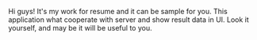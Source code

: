 Hi guys! It's my work for resume and it can be sample for you.
This application what cooperate with server and show result data in UI. Look it yourself, and may be it will be useful to you.
